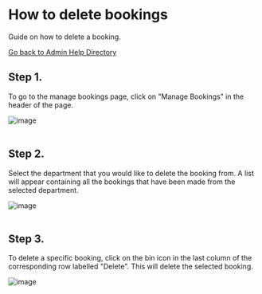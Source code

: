 # How to delete bookings
Guide on how to delete a booking.

[Go back to Admin Help Directory](https://thomcleary.github.io/cits3200-unipark-booking/admin_directory)

## Step 1.

To go to the manage bookings page, click on "Manage Bookings" in the header of the page.

![image](https://user-images.githubusercontent.com/88474382/137616781-2d5aa5bc-1fe6-4327-b28e-4c69771e1f5b.png)
<br><br>

## Step 2. 

Select the department that you would like to delete the booking from. A list will appear containing all the bookings that have been made from the selected department.

![image](https://user-images.githubusercontent.com/88474382/137616663-099e1e03-a991-4971-9c35-f5a927986a55.png)
<br><br>

## Step 3.

To delete a specific booking, click on the bin icon in the last column of the corresponding row labelled "Delete". This will delete the selected booking.

![image](https://user-images.githubusercontent.com/88474382/137624453-a3516ffe-253f-4df8-a237-f2a4a63fb2e2.png)
<br><br>
